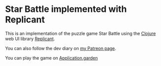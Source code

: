 # Star Battle implemented with Replicant

This is an implementation of the puzzle game Star Battle using the [Clojure](https://clojure.org/) web UI library [Replicant](https://github.com/cjohansen/replicant).

You can also follow the dev diary on [my Patreon page](https://patreon.com/chickensoft).

You can play the game on [Application.garden](https://star-battle.apps.garden)

# 
